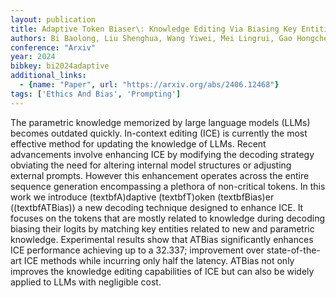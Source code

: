 ```yaml
---
layout: publication
title: Adaptive Token Biaser\: Knowledge Editing Via Biasing Key Entities
authors: Bi Baolong, Liu Shenghua, Wang Yiwei, Mei Lingrui, Gao Hongcheng, Xu Yilong, Cheng Xueqi
conference: "Arxiv"
year: 2024
bibkey: bi2024adaptive
additional_links:
  - {name: "Paper", url: "https://arxiv.org/abs/2406.12468"}
tags: ['Ethics And Bias', 'Prompting']
---
```

The parametric knowledge memorized by large language models (LLMs) becomes outdated quickly. In-context editing (ICE) is currently the most effective method for updating the knowledge of LLMs. Recent advancements involve enhancing ICE by modifying the decoding strategy obviating the need for altering internal model structures or adjusting external prompts. However this enhancement operates across the entire sequence generation encompassing a plethora of non-critical tokens. In this work we introduce (textbfA)daptive (textbfT)oken (textbfBias)er ((textbfATBias)) a new decoding technique designed to enhance ICE. It focuses on the tokens that are mostly related to knowledge during decoding biasing their logits by matching key entities related to new and parametric knowledge. Experimental results show that ATBias significantly enhances ICE performance achieving up to a 32.337; improvement over state-of-the-art ICE methods while incurring only half the latency. ATBias not only improves the knowledge editing capabilities of ICE but can also be widely applied to LLMs with negligible cost.
